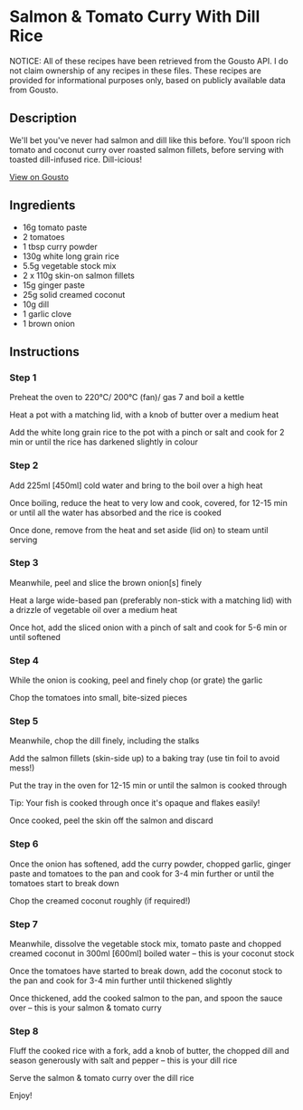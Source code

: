 # Salmon & Tomato Curry With Dill Rice

NOTICE: All of these recipes have been retrieved from the Gousto API. I do not claim ownership of any recipes in these files. These recipes are provided for informational purposes only, based on publicly available data from Gousto.

## Description

We'll bet you've never had salmon and dill like this before. You'll spoon rich tomato and coconut curry over roasted salmon fillets, before serving with toasted dill-infused rice. Dill-icious!

[View on Gousto](https://www.gousto.co.uk/recipes/cookbook/salmon-tomato-curry-buttery-dill-rice)

## Ingredients

- 16g tomato paste
- 2 tomatoes 
- 1 tbsp curry powder
- 130g white long grain rice
- 5.5g vegetable stock mix
- 2 x 110g skin-on salmon fillets
- 15g ginger paste
- 25g solid creamed coconut
- 10g dill
- 1 garlic clove
- 1 brown onion 

## Instructions


### Step 1

Preheat the oven to 220°C/ 200°C (fan)/ gas 7 and boil a kettle

Heat a pot with a matching lid, with a knob of butter over a medium heat

Add the white long grain rice to the pot with a pinch or salt and cook for 2 min or until the rice has darkened slightly in colour


### Step 2

Add 225ml<span class="text-danger"> [450ml]</span> cold water and bring to the boil over a high heat

Once boiling, reduce the heat to very low and cook, covered, for 12-15 min or until all the water has absorbed and the rice is cooked

Once done, remove from the heat and set aside (lid on) to steam until serving


### Step 3

Meanwhile, peel and slice the brown onion<span class="text-danger">[s]</span> finely

Heat a large wide-based pan (preferably non-stick with a matching lid) with a drizzle of vegetable oil over a medium heat

Once hot, add the sliced onion with a pinch of salt and cook for 5-6 min or until softened


### Step 4

While the onion is cooking, peel and finely chop (or grate) the garlic

Chop the tomatoes into small, bite-sized pieces


### Step 5

Meanwhile, chop the dill finely, including the stalks

Add the salmon fillets (skin-side up) to a baking tray (use tin foil to avoid mess!)

Put the tray in the oven for 12-15 min or until the salmon is cooked through

Tip: Your fish is cooked through once it's opaque and flakes easily!

Once cooked, peel the skin off the salmon and discard


### Step 6

Once the onion has softened, add the curry powder, chopped garlic, ginger paste and tomatoes to the pan and cook for 3-4 min further or until the tomatoes start to break down

Chop the creamed coconut roughly (if required!)


### Step 7

Meanwhile, dissolve the vegetable stock mix, tomato paste and chopped creamed coconut in 300ml <span class="text-danger">[600ml] </span>boiled water – this is your coconut stock

Once the tomatoes have started to break down, add the coconut stock to the pan and cook for 3-4 min further until thickened slightly

Once thickened, add the cooked salmon to the pan, and spoon the sauce over – this is your salmon & tomato curry

### Step 8

Fluff the cooked rice with a fork, add a knob of butter, the chopped dill and season generously with salt and pepper – this is your dill rice

Serve the salmon & tomato curry over the dill rice

Enjoy!

